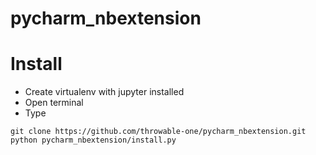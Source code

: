 # pycharm_nbextension
# Install
* Create virtualenv with jupyter installed
* Open terminal
* Type
```
git clone https://github.com/throwable-one/pycharm_nbextension.git
python pycharm_nbextension/install.py
```